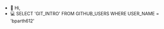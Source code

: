 - 👋 Hi,
- 💻 SELECT 'GIT_INTRO' FROM GITHUB_USERS WHERE USER_NAME = 'bparth612'

<!---
bparth612/bparth612 is a ✨ special ✨ repository because its `README.md` (this file) appears on your GitHub profile.
You can click the Preview link to take a look at your changes.
--->
